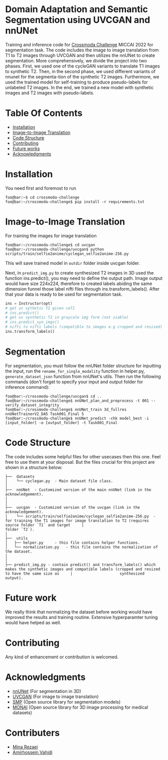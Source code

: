 # Domain Adaptation and Semantic Segmentation using UVCGAN and nnUNet
Training and inference code for [Crossmoda Challenge](https://crossmoda-challenge.ml/) MICCAI 2022 for segmentation task. The code includes the image to image translation from T1 to T2 images through UVCGAN and then utilizes the nnUNet to create segmentation. 
More comprehensively, we divide the project into two phases. First, we used one of the cycleGAN variants to translate T1 images to synthetic T2. Then, in the second phase, we used different variants of nnunet for the segmenta-tion of the synthetic T2 images. Furthermore, we used the trained model for self-training to produce pseudo-labels for unlabeled T2 images. In the end, we trained a new model with synthetic images and T2 images with pseudo-labels.  


# Table Of Contents
-  [Installation](#in-a-nutshell)
-  [Image-to-Image Translation](#in-a-nutshell)
-  [Code Structure](#code-structure)
-  [Contributing](#contributing)
-  [Future works](#future-works)
-  [Acknowledgments](#acknowledgments)

# Installation   
You need first and foremost to run 
```console
foo@bar:~$ cd crossmoda-challenge
foo@bar:~/crossmoda-challenge$ pip install -r requirements.txt
```


# Image-to-Image Translation   
For training the images for image translation
```console
foo@bar:~/crossmoda-challenge$ cd uvcgan
foo@bar:~/crossmoda-challenge/uvcgan$ python scripts/train/selfie2anime/cyclegan_selfie2anime-256.py
```
This will save trained model in `outdir` folder inside uvcgan folder.
 
Next, in `predict_img.py`  to create synthesized T2 images in 3D used the function ins.predict(), you may need to define the output path. Image output would have size 224x224, therefore to created labels abiding the same dimension funnel those label nifti files through ins.transform_labels(). After that your data is ready to be used for segmentation task.

```python
ins = Instructor(opt)
# get us sythetic T2 given ceT1
# ins.predict()
# get us synthetic T2 in graycale img form (not viable)
# ins.predict_syn_imgs()
# nifti to nifti labels (compatible to images e.g cropped and resized) transformation
ins.transform_labels()
```
# Segmentation
For segmentation, you must follow the nnUNet folder structure for inputting the input, run the `rename_for_single_modality` function in helper.py,  `generate_dataset_json` function from nnUNet's utils. Then run the following commands (don't forget to specify your input and output folder for inference command):
```console
foo@bar:~/crossmoda-challenge/uvcgan$ cd ..
foo@bar:~/crossmoda-challenge$ nnUNet_plan_and_preprocess -t 001 --verify_dataset_integrity
foo@bar:~/crossmoda-challenge$ nnUNet_train 3d_fullres nnUNetTrainerV2_DA5 Task001_Final 5
foo@bar:~/crossmoda-challenge$ nnUNet_predict -chk model_best -i [input_folder] -o [output_folder] -t Task001_Final
```

# Code Structure
The code includes some helpful files for other usecases then this one. Feel free to use them at your disposal. But the files crucial for this project are shown in a structure below:
```
├──  datasets
│    └── cyclegan.py  - Main dataset file class.
│
├──  nnUNet  - Customized version of the main nnUNet (link in the acknowledgement). 
│ 
│
├──  uvcgan  - Customized version of the uvcgan (link in the acknowledgement). 
│    └── scripts/train/selfie2anime/cyclegan_selfie2anime-256.py  - for training the T1 images for image translation to T2 (requires source folder `T1` and target     |                                                                     folder `T2`).
│
├──  utils
│   ├── helper.py     - this file contains helper functions.
│   └── normalization.py   - this file contains the normalization of the dataset.
│
│
├── predict_img.py - contain predict() and transform_labels() which makes the synthetic images and compatible labels (cropped and resized to have the same size as     |                     synthesized output).
```
# Future work
We really think that normalizing the dataset before working would have improved the results and training routine. Extensive hyperparamter tuning would have helped as well.

# Contributing
Any kind of enhancement or contribution is welcomed.

# Acknowledgments
- [nnUNet](https://github.com/MIC-DKFZ/nnUNet) (For segmentation in 3D)
- [UVCGAN](https://github.com/LS4GAN/uvcgan) (For image to image translation)
- [SMP](https://github.com/qubvel/segmentation_models.pytorch) (Open source library for segmentation models)
- [MONAI](https://github.com/Project-MONAI/MONAIh) (Open source library for 3D image processing for medical datasets)


# Contributers
- [Mina Rezaei](https://github.com/MinaRe)
- [Amirhossein Vahidi](https://github.com/amirvhd)

